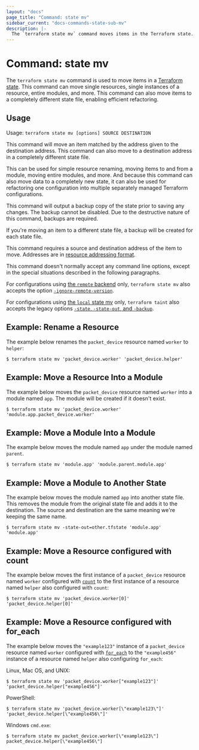 ```yaml
---
layout: "docs"
page_title: "Command: state mv"
sidebar_current: "docs-commands-state-sub-mv"
description: |-
  The `terraform state mv` command moves items in the Terraform state.
---
```


# Command: state mv

The `terraform state mv` command is used to move items in a
[Terraform state](/docs/language/state/index.html). This command can move
single resources, single instances of a resource, entire modules, and more.
This command can also move items to a completely different state file,
enabling efficient refactoring.

## Usage

Usage: `terraform state mv [options] SOURCE DESTINATION`

This command will move an item matched by the address given to the
destination address. This command can also move to a destination address
in a completely different state file.

This can be used for simple resource renaming, moving items to and from
a module, moving entire modules, and more. And because this command can also
move data to a completely new state, it can also be used for refactoring
one configuration into multiple separately managed Terraform configurations.

This command will output a backup copy of the state prior to saving any
changes. The backup cannot be disabled. Due to the destructive nature
of this command, backups are required.

If you're moving an item to a different state file, a backup will be created
for each state file.

This command requires a source and destination address of the item to move.
Addresses are
in [resource addressing format](/docs/cli/state/resource-addressing.html).

This command doesn't normally accept any command line options, except in
the special situations described in the following paragraphs.

For configurations using
[the `remote` backend](/docs/language/settings/backends/remote.html)
only, `terraform state mv`
also accepts the option
[`-ignore-remote-version`](/docs/language/settings/backends/remote.html#command-line-arguments).

For configurations using
[the `local` state mv](/docs/language/settings/backends/local.html) only,
`terraform taint` also accepts the legacy options
[`-state`, `-state-out`, and `-backup`](/docs/language/settings/backends/local.html#command-line-arguments).

## Example: Rename a Resource

The example below renames the `packet_device` resource named `worker` to `helper`:

```shell
$ terraform state mv 'packet_device.worker' 'packet_device.helper'
```

## Example: Move a Resource Into a Module

The example below moves the `packet_device` resource named `worker` into a module
named `app`. The module will be created if it doesn't exist.

```shell
$ terraform state mv 'packet_device.worker' 'module.app.packet_device.worker'
```

## Example: Move a Module Into a Module

The example below moves the module named `app` under the module named `parent`.

```shell
$ terraform state mv 'module.app' 'module.parent.module.app'
```

## Example: Move a Module to Another State

The example below moves the module named `app` into another state file. This removes
the module from the original state file and adds it to the destination.
The source and destination are the same meaning we're keeping the same name.

```shell
$ terraform state mv -state-out=other.tfstate 'module.app' 'module.app'
```

## Example: Move a Resource configured with count

The example below moves the first instance of a `packet_device` resource named `worker` configured with
[`count`](/docs/language/meta-arguments/count.html) to
the first instance of a resource named `helper` also configured with `count`:

```shell
$ terraform state mv 'packet_device.worker[0]' 'packet_device.helper[0]'
```

## Example: Move a Resource configured with for_each

The example below moves the `"example123"` instance of a `packet_device` resource named `worker` configured with
[`for_each`](/docs/language/meta-arguments/for_each.html)
to the `"example456"` instance of a resource named `helper` also configuring `for_each`:

Linux, Mac OS, and UNIX:

```shell
$ terraform state mv 'packet_device.worker["example123"]' 'packet_device.helper["example456"]'
```

PowerShell:

```shell
$ terraform state mv 'packet_device.worker[\"example123\"]' 'packet_device.helper[\"example456\"]'
```

Windows `cmd.exe`:

```shell
$ terraform state mv packet_device.worker[\"example123\"] packet_device.helper[\"example456\"]
```

